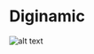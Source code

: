 # Diginamic

![alt text](https://www.sitegeek.fr/wp-content/uploads/2019/12/tenor.gif "Logo Title Text 1")
